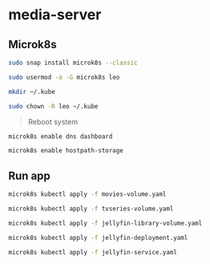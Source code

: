 # media-server

## Microk8s

```bash
sudo snap install microk8s --classic
```

```bash
sudo usermod -a -G microk8s leo
```

```bash
mkdir ~/.kube
```

```bash
sudo chown -R leo ~/.kube
```

> Reboot system

```bash
microk8s enable dns dashboard
```

```bash
microk8s enable hostpath-storage
```

## Run app

```bash
microk8s kubectl apply -f movies-volume.yaml
```

```bash
microk8s kubectl apply -f tvseries-volume.yaml
```

```bash
microk8s kubectl apply -f jellyfin-library-volume.yaml
```

```bash
microk8s kubectl apply -f jellyfin-deployment.yaml
```

```bash
microk8s kubectl apply -f jellyfin-service.yaml
```

